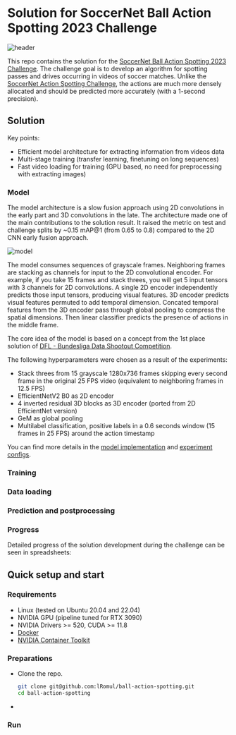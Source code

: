 # Solution for SoccerNet Ball Action Spotting 2023 Challenge

![header](https://github.com/lRomul/ball-action-spotting/assets/11138870/df58e592-49c0-4904-8fb4-ce68ed143640)

This repo contains the solution for the [SoccerNet Ball Action Spotting 2023 Challenge](https://www.soccer-net.org/challenges/2023). 
The challenge goal is to develop an algorithm for spotting passes and drives occurring in videos of soccer matches. 
Unlike the [SoccerNet Action Spotting Challenge](https://www.soccer-net.org/tasks/action-spotting), the actions are much more densely allocated and should be predicted more accurately (with a 1-second precision). 
## Solution

Key points:
* Efficient model architecture for extracting information from videos data
* Multi-stage training (transfer learning, finetuning on long sequences)
* Fast video loading for training (GPU based, no need for preprocessing with extracting images)

### Model

The model architecture is a slow fusion approach using 2D convolutions in the early part and 3D convolutions in the late.
The architecture made one of the main contributions to the solution result. 
It raised the metric on test and challenge splits by ~0.15 mAP@1 (from 0.65 to 0.8) compared to the 2D CNN early fusion approach.

![model](https://github.com/lRomul/ball-action-spotting/assets/11138870/8e56bf90-d117-428f-b9bd-0927dab58107)

The model consumes sequences of grayscale frames. Neighboring frames are stacking as channels for input to the 2D convolutional encoder.
For example, if you take 15 frames and stack threes, you will get 5 input tensors with 3 channels for 2D convolutions. 
A single 2D encoder independently predicts those input tensors, producing visual features. 
3D encoder predicts visual features permuted to add temporal dimension. 
Concated temporal features from the 3D encoder pass through global pooling to compress the spatial dimensions. 
Then linear classifier predicts the presence of actions in the middle frame.

The core idea of the model is based on a concept from the 1st place solution of [DFL - Bundesliga Data Shootout Competition](https://www.kaggle.com/competitions/dfl-bundesliga-data-shootout/discussion/359932).  

The following hyperparameters were chosen as a result of the experiments: 
* Stack threes from 15 grayscale 1280x736 frames skipping every second frame in the original 25 FPS video (equivalent to neighboring frames in 12.5 FPS)
* EfficientNetV2 B0 as 2D encoder
* 4 inverted residual 3D blocks as 3D encoder (ported from 2D EfficientNet version)
* GeM as global pooling 
* Multilabel classification, positive labels in a 0.6 seconds window (15 frames in 25 FPS) around the action timestamp

You can find more details in the [model implementation](src/models/multidim_stacker.py) and [experiment configs](configs/ball_action).

### Training

### Data loading

### Prediction and postprocessing

### Progress

Detailed progress of the solution development during the challenge can be seen in spreadsheets:

## Quick setup and start

### Requirements

* Linux (tested on Ubuntu 20.04 and 22.04)
* NVIDIA GPU (pipeline tuned for RTX 3090)
* NVIDIA Drivers >= 520, CUDA >= 11.8
* [Docker](https://docs.docker.com/engine/install/)
* [NVIDIA Container Toolkit](https://docs.nvidia.com/datacenter/cloud-native/container-toolkit/install-guide.html)

### Preparations

* Clone the repo.
    ```bash
    git clone git@github.com:lRomul/ball-action-spotting.git
    cd ball-action-spotting
    ```

* 

### Run
